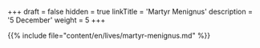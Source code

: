 +++
draft = false
hidden = true
linkTitle = 'Martyr Menignus'
description = '5 December'
weight = 5
+++

{{% include file="content/en/lives/martyr-menignus.md" %}}

